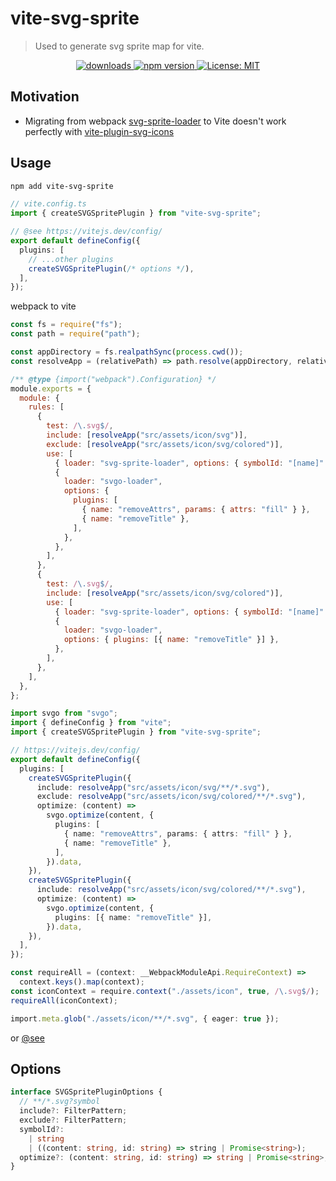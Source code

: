 # vite-svg-sprite

> Used to generate svg sprite map for vite.

<p align="center">
  <a href="https://www.npmjs.com/package/vite-svg-sprite" rel="nofollow">
    <img alt="downloads" src="https://img.shields.io/npm/dt/vite-svg-sprite.svg">
  </a>
  <a href="https://www.npmjs.com/package/vite-svg-sprite" rel="nofollow">
    <img alt="npm version" src="https://img.shields.io/npm/v/vite-svg-sprite.svg" style="max-width:100%;">
  </a>
  <a href="https://github.com/canvascat/vite-svg-sprite/blob/main/LICENSE">
    <img alt="License: MIT" src="https://img.shields.io/badge/License-MIT-yellow.svg" style="max-width:100%;">
  </a>
</p>

## Motivation

- Migrating from webpack [svg-sprite-loader](https://github.com/JetBrains/svg-sprite-loader) to Vite doesn't work perfectly with [vite-plugin-svg-icons](https://github.com/vbenjs/vite-plugin-svg-icons)

## Usage

```sh
npm add vite-svg-sprite
```

```ts
// vite.config.ts
import { createSVGSpritePlugin } from "vite-svg-sprite";

// @see https://vitejs.dev/config/
export default defineConfig({
  plugins: [
    // ...other plugins
    createSVGSpritePlugin(/* options */),
  ],
});
```

webpack to vite

```js
const fs = require("fs");
const path = require("path");

const appDirectory = fs.realpathSync(process.cwd());
const resolveApp = (relativePath) => path.resolve(appDirectory, relativePath);

/** @type {import("webpack").Configuration} */
module.exports = {
  module: {
    rules: [
      {
        test: /\.svg$/,
        include: [resolveApp("src/assets/icon/svg")],
        exclude: [resolveApp("src/assets/icon/svg/colored")],
        use: [
          { loader: "svg-sprite-loader", options: { symbolId: "[name]" } },
          {
            loader: "svgo-loader",
            options: {
              plugins: [
                { name: "removeAttrs", params: { attrs: "fill" } },
                { name: "removeTitle" },
              ],
            },
          },
        ],
      },
      {
        test: /\.svg$/,
        include: [resolveApp("src/assets/icon/svg/colored")],
        use: [
          { loader: "svg-sprite-loader", options: { symbolId: "[name]" } },
          {
            loader: "svgo-loader",
            options: { plugins: [{ name: "removeTitle" }] },
          },
        ],
      },
    ],
  },
};
```

```ts
import svgo from "svgo";
import { defineConfig } from "vite";
import { createSVGSpritePlugin } from "vite-svg-sprite";

// https://vitejs.dev/config/
export default defineConfig({
  plugins: [
    createSVGSpritePlugin({
      include: resolveApp("src/assets/icon/svg/**/*.svg"),
      exclude: resolveApp("src/assets/icon/svg/colored/**/*.svg"),
      optimize: (content) =>
        svgo.optimize(content, {
          plugins: [
            { name: "removeAttrs", params: { attrs: "fill" } },
            { name: "removeTitle" },
          ],
        }).data,
    }),
    createSVGSpritePlugin({
      include: resolveApp("src/assets/icon/svg/colored/**/*.svg"),
      optimize: (content) =>
        svgo.optimize(content, {
          plugins: [{ name: "removeTitle" }],
        }).data,
    }),
  ],
});
```

```ts
const requireAll = (context: __WebpackModuleApi.RequireContext) =>
  context.keys().map(context);
const iconContext = require.context("./assets/icon", true, /\.svg$/);
requireAll(iconContext);

import.meta.glob("./assets/icon/**/*.svg", { eager: true });
```

or [@see](https://github.com/canvascat/vite-svg-sprite/blob/main/packages/playground/vite.config.ts)

## Options

```ts
interface SVGSpritePluginOptions {
  // **/*.svg?symbol
  include?: FilterPattern;
  exclude?: FilterPattern;
  symbolId?:
    | string
    | ((content: string, id: string) => string | Promise<string>);
  optimize?: (content: string, id: string) => string | Promise<string>;
}
```
